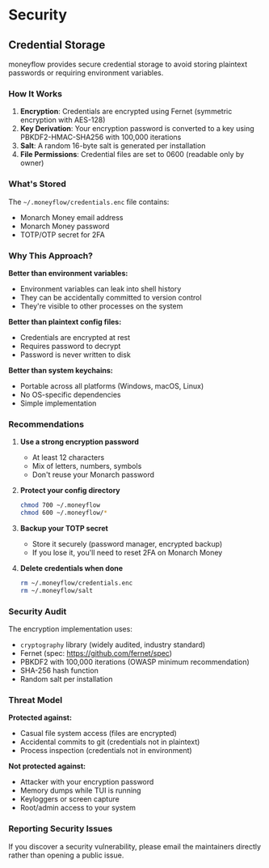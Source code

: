 # Security

## Credential Storage

moneyflow provides secure credential storage to avoid storing plaintext passwords or requiring environment variables.

### How It Works

1. **Encryption**: Credentials are encrypted using Fernet (symmetric encryption with AES-128)
2. **Key Derivation**: Your encryption password is converted to a key using PBKDF2-HMAC-SHA256 with 100,000 iterations
3. **Salt**: A random 16-byte salt is generated per installation
4. **File Permissions**: Credential files are set to 0600 (readable only by owner)

### What's Stored

The `~/.moneyflow/credentials.enc` file contains:
- Monarch Money email address
- Monarch Money password
- TOTP/OTP secret for 2FA

### Why This Approach?

**Better than environment variables:**
- Environment variables can leak into shell history
- They can be accidentally committed to version control
- They're visible to other processes on the system

**Better than plaintext config files:**
- Credentials are encrypted at rest
- Requires password to decrypt
- Password is never written to disk

**Better than system keychains:**
- Portable across all platforms (Windows, macOS, Linux)
- No OS-specific dependencies
- Simple implementation

### Recommendations

1. **Use a strong encryption password**
   - At least 12 characters
   - Mix of letters, numbers, symbols
   - Don't reuse your Monarch password

2. **Protect your config directory**
   ```bash
   chmod 700 ~/.moneyflow
   chmod 600 ~/.moneyflow/*
   ```

3. **Backup your TOTP secret**
   - Store it securely (password manager, encrypted backup)
   - If you lose it, you'll need to reset 2FA on Monarch Money

4. **Delete credentials when done**
   ```bash
   rm ~/.moneyflow/credentials.enc
   rm ~/.moneyflow/salt
   ```

### Security Audit

The encryption implementation uses:
- `cryptography` library (widely audited, industry standard)
- Fernet (spec: https://github.com/fernet/spec)
- PBKDF2 with 100,000 iterations (OWASP minimum recommendation)
- SHA-256 hash function
- Random salt per installation

### Threat Model

**Protected against:**
- Casual file system access (files are encrypted)
- Accidental commits to git (credentials not in plaintext)
- Process inspection (credentials not in environment)

**Not protected against:**
- Attacker with your encryption password
- Memory dumps while TUI is running
- Keyloggers or screen capture
- Root/admin access to your system

### Reporting Security Issues

If you discover a security vulnerability, please email the maintainers directly rather than opening a public issue.
